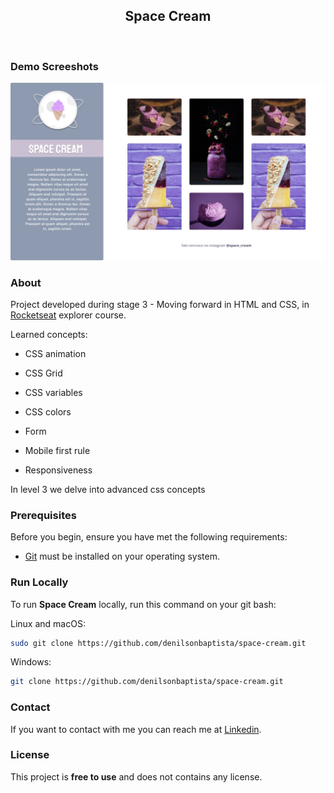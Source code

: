<div align="center">
  
  <h2 align="center">Space Cream</h2>

</div>

<br/>

### Demo Screeshots

![form](.github/preview.png "Desktop Demo")

### About

Project developed during stage 3 - Moving forward in HTML and CSS, in [Rocketseat](https://github.com/Rocketseat) explorer course.  

Learned concepts:

- CSS animation

- CSS Grid

- CSS variables

- CSS colors

- Form

- Mobile first rule

- Responsiveness

In level 3 we delve into advanced css concepts

### Prerequisites

Before you begin, ensure you have met the following requirements:

- [Git](https://git-scm.com/downloads "Download Git") must be installed on your operating system.

### Run Locally

To run **Space Cream** locally, run this command on your git bash:

Linux and macOS:

```bash
sudo git clone https://github.com/denilsonbaptista/space-cream.git
```

Windows:

```bash
git clone https://github.com/denilsonbaptista/space-cream.git
```

### Contact

If you want to contact with me you can reach me at [Linkedin](https://www.linkedin.com/in/denilsonbaptista/).

### License

This project is **free to use** and does not contains any license.